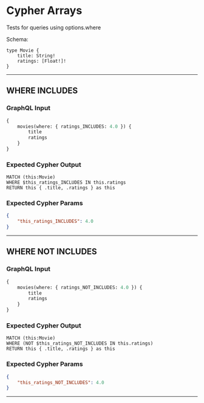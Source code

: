 # Cypher Arrays

Tests for queries using options.where

Schema:

```schema
type Movie {
    title: String!
    ratings: [Float!]!
}
```

---

## WHERE INCLUDES

### GraphQL Input

```graphql
{
    movies(where: { ratings_INCLUDES: 4.0 }) {
        title
        ratings
    }
}
```

### Expected Cypher Output

```cypher
MATCH (this:Movie)
WHERE $this_ratings_INCLUDES IN this.ratings
RETURN this { .title, .ratings } as this
```

### Expected Cypher Params

```json
{
    "this_ratings_INCLUDES": 4.0
}
```

---

## WHERE NOT INCLUDES

### GraphQL Input

```graphql
{
    movies(where: { ratings_NOT_INCLUDES: 4.0 }) {
        title
        ratings
    }
}
```

### Expected Cypher Output

```cypher
MATCH (this:Movie)
WHERE (NOT $this_ratings_NOT_INCLUDES IN this.ratings)
RETURN this { .title, .ratings } as this
```

### Expected Cypher Params

```json
{
    "this_ratings_NOT_INCLUDES": 4.0
}
```

---
